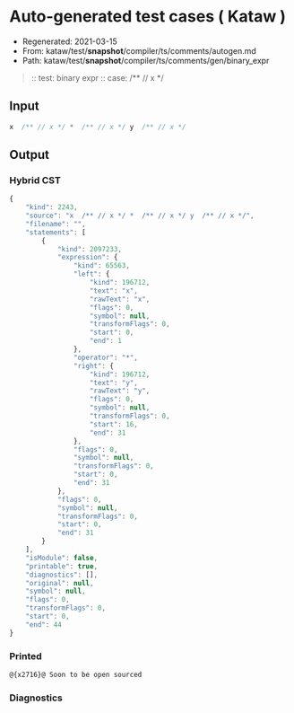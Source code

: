 # Auto-generated test cases ( Kataw )
- Regenerated: 2021-03-15
- From: kataw/test/__snapshot__/compiler/ts/comments/autogen.md
- Path: kataw/test/__snapshot__/compiler/ts/comments/gen/binary_expr
> :: test: binary expr
> :: case:  /** // x */
## Input

`````js
x  /** // x */ *  /** // x */ y  /** // x */
`````

## Output

### Hybrid CST

```javascript
{
    "kind": 2243,
    "source": "x  /** // x */ *  /** // x */ y  /** // x */",
    "filename": "",
    "statements": [
        {
            "kind": 2097233,
            "expression": {
                "kind": 65563,
                "left": {
                    "kind": 196712,
                    "text": "x",
                    "rawText": "x",
                    "flags": 0,
                    "symbol": null,
                    "transformFlags": 0,
                    "start": 0,
                    "end": 1
                },
                "operator": "*",
                "right": {
                    "kind": 196712,
                    "text": "y",
                    "rawText": "y",
                    "flags": 0,
                    "symbol": null,
                    "transformFlags": 0,
                    "start": 16,
                    "end": 31
                },
                "flags": 0,
                "symbol": null,
                "transformFlags": 0,
                "start": 0,
                "end": 31
            },
            "flags": 0,
            "symbol": null,
            "transformFlags": 0,
            "start": 0,
            "end": 31
        }
    ],
    "isModule": false,
    "printable": true,
    "diagnostics": [],
    "original": null,
    "symbol": null,
    "flags": 0,
    "transformFlags": 0,
    "start": 0,
    "end": 44
}
```

### Printed

```javascript
@{x2716}@ Soon to be open sourced
```

### Diagnostics

```javascript

```

